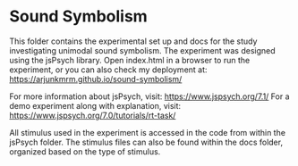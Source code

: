 # Sound Symbolism

This folder contains the experimental set up and docs for the study investigating unimodal sound symbolism. The experiment was designed using the jsPsych library. Open index.html in a browser to run the experiment, or you can also check my deployment at: https://arjunkmrm.github.io/sound-symbolism/

For more information about jsPsych, visit: https://www.jspsych.org/7.1/
For a demo experiment along with explanation, visit: https://www.jspsych.org/7.0/tutorials/rt-task/

All stimulus used in the experiment is accessed in the code from within the jsPsych folder. The stimulus files can also be found within the docs folder, organized based on the type of stimulus.

